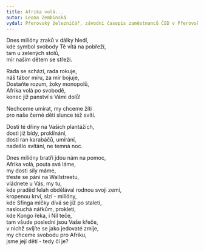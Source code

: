 ```yaml
---
title: Afrika volá...
autor: Leona Zembinská
vydal: Přerovský železničář, závodní časopis zaměstnanců ČSD v Přerovském železničním uzlu, 1960
---
```



Dnes milióny zraků v dálky hledí,   
kde symbol svobody Tě vítá na pobřeží,   
tam u zelených stolů,    
mír našim dětem se střeží.

Rada se schází, rada rokuje,    
náš tábor míru, za mír bojuje,   
Dostaňte rozum, žoky monopolů,  
Afrika volá po svobodě,  
konec již panství s Vámi dolů!

Nechceme umírat, my chceme žíti   
pro naše černé děti slunce též svítí.

Dosti té dřiny na Vašich plantážích,    
dosti již bídy, proklínání,   
dosti ran karabáčů, umírání,   
nadešlo svítání, ne temná noc.

Dnes milióny bratří jdou nám na pomoc,   
Afrika volá, pouta svá láme,  
my dosti síly máme,    
třeste se páni na Wallstreetu,    
vládnete u Vás, my tu,   
kde praděd felah obdělával rodnou svoji zemi,   
kropenou krví, slzí - milióny,  
kde Sfinga mlčky dívá se již po staletí,  
naslouchá nářkům, prokletí,  
kde Kongo řeka, i Nil teče,  
tam všude poslední jsou Vaše křeče,  
v nichž svíjíte se jako jedovaté zmije,   
my chceme svobodu pro Afriku,   
jsme její dětí - tedy čí je?

